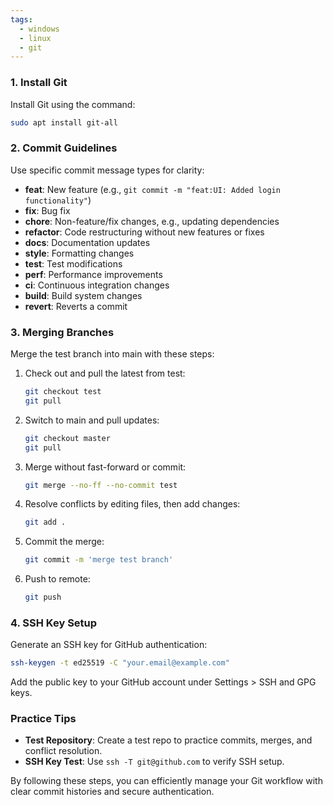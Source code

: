 ```yaml
---
tags:
  - windows
  - linux
  - git
---
```


### 1. Install Git
Install Git using the command:
```bash
sudo apt install git-all
```

### 2. Commit Guidelines
Use specific commit message types for clarity:
- **feat**: New feature (e.g., `git commit -m "feat:UI: Added login functionality"`)
- **fix**: Bug fix
- **chore**: Non-feature/fix changes, e.g., updating dependencies
- **refactor**: Code restructuring without new features or fixes
- **docs**: Documentation updates
- **style**: Formatting changes
- **test**: Test modifications
- **perf**: Performance improvements
- **ci**: Continuous integration changes
- **build**: Build system changes
- **revert**: Reverts a commit

### 3. Merging Branches
Merge the test branch into main with these steps:
1. Check out and pull the latest from test:
   ```bash
   git checkout test
   git pull
   ```
2. Switch to main and pull updates:
   ```bash
   git checkout master
   git pull
   ```
3. Merge without fast-forward or commit:
   ```bash
   git merge --no-ff --no-commit test
   ```
4. Resolve conflicts by editing files, then add changes:
   ```bash
   git add .
   ```
5. Commit the merge:
   ```bash
   git commit -m 'merge test branch'
   ```
6. Push to remote:
   ```bash
   git push
   ```

### 4. SSH Key Setup
Generate an SSH key for GitHub authentication:
```bash
ssh-keygen -t ed25519 -C "your.email@example.com"
```
Add the public key to your GitHub account under Settings > SSH and GPG keys.

### Practice Tips
- **Test Repository**: Create a test repo to practice commits, merges, and conflict resolution.
- **SSH Key Test**: Use `ssh -T git@github.com` to verify SSH setup.

By following these steps, you can efficiently manage your Git workflow with clear commit histories and secure authentication.
